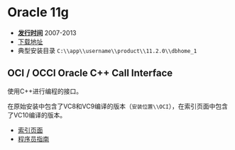 # Oracle 11g

- **[发行时间](https://en.wikipedia.org/wiki/Oracle_Database#Releases_and_versions)** 2007-2013
- [下载地址](https://www.oracle.com/technetwork/database/enterprise-edition/downloads/112010-win64soft-094461.html)
- 典型安装目录 `C:\\app\\username\\product\\11.2.0\\dbhome_1`

## OCI / OCCI Oracle C++ Call Interface

使用C++进行编程的接口。

在原始安装中包含了VC8和VC9编译的版本（`安装位置\\OCI`），在索引页面中包含了VC10编译的版本。

- [索引页面](https://www.oracle.com/technetwork/cn/database/features/oci/index-090820-zhs.html)
- [程序员指南](https://docs.oracle.com/cd/B28359_01/appdev.111/b28390/toc.htm)
